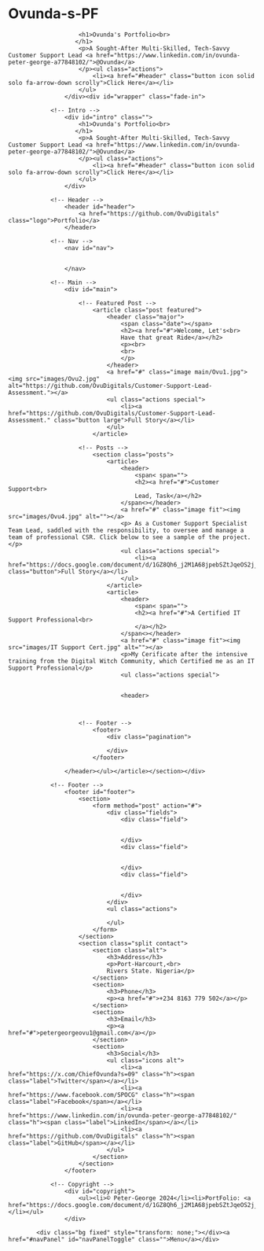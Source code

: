 # Ovunda-s-PF<div id="intro" class="">
						<h1>Ovunda's Portfolio<br>
				       </h1>
						<p>A Sought-After Multi-Skilled, Tech-Savvy Customer Support Lead <a href="https://www.linkedin.com/in/ovunda-peter-george-a77848102/">@Ovunda</a> 
						</p><ul class="actions">
							<li><a href="#header" class="button icon solid solo fa-arrow-down scrolly">Click Here</a></li>
						</ul>
					</div><div id="wrapper" class="fade-in">

				<!-- Intro -->
					<div id="intro" class="">
						<h1>Ovunda's Portfolio<br>
				       </h1>
						<p>A Sought-After Multi-Skilled, Tech-Savvy Customer Support Lead <a href="https://www.linkedin.com/in/ovunda-peter-george-a77848102/">@Ovunda</a> 
						</p><ul class="actions">
							<li><a href="#header" class="button icon solid solo fa-arrow-down scrolly">Click Here</a></li>
						</ul>
					</div>

				<!-- Header -->
					<header id="header">
						<a href="https://github.com/OvuDigitals" class="logo">Portfolio</a>
					</header>

				<!-- Nav -->
					<nav id="nav">
						
						
					</nav>

				<!-- Main -->
					<div id="main">

						<!-- Featured Post -->
							<article class="post featured">
								<header class="major">
									<span class="date"></span>
									<h2><a href="#">Welcome, Let's<br>
									Have that great Ride</a></h2>
									<p><br>
									<br>
									</p>
								</header>
								<a href="#" class="image main/Ovu1.jpg"><img src="images/Ovu2.jpg" alt="https://github.com/OvuDigitals/Customer-Support-Lead-Assessment."></a>
								<ul class="actions special">
									<li><a href="https://github.com/OvuDigitals/Customer-Support-Lead-Assessment." class="button large">Full Story</a></li>
								</ul>
							</article>

						<!-- Posts -->
							<section class="posts">
								<article>
									<header>
										<span< span="">
										<h2><a href="#">Customer Support<br>
										Lead, Task</a></h2>
									</span<></header>
									<a href="#" class="image fit"><img src="images/Ovu4.jpg" alt=""></a>
									<p> As a Customer Support Specialist Team Lead, saddled with the responsibility, to oversee and manage a team of professional CSR. Click below to see a sample of the project.</p>
									<ul class="actions special">
										<li><a href="https://docs.google.com/document/d/1GZ8Qh6_j2M1A68jpebSZtJqeOS2j_UmmrwFowWt7axU/edit" class="button">Full Story</a></li>
									</ul>
								</article>
								<article>
									<header>
										<span< span="">
										<h2><a href="#">A Certified IT Support Professional<br>
										</a></h2>
									</span<></header>
									<a href="#" class="image fit"><img src="images/IT Support Cert.jpg" alt=""></a>
									<p>My Cerificate after the intensive training from the Digital Witch Community, which Certified me as an IT Support Professional</p>
									<ul class="actions special">
										
									
									<header>
									
									

						<!-- Footer -->
							<footer>
								<div class="pagination">
									
								</div>
							</footer>

					</header></ul></article></section></div>

				<!-- Footer -->
					<footer id="footer">
						<section>
							<form method="post" action="#">
								<div class="fields">
									<div class="field">
										
										
									</div>
									<div class="field">
										
									
									</div>
									<div class="field">
										
										
									</div>
								</div>
								<ul class="actions">
									
								</ul>
							</form>
						</section>
						<section class="split contact">
							<section class="alt">
								<h3>Address</h3>
								<p>Port-Harcourt,<br>
								Rivers State. Nigeria</p>
							</section>
							<section>
								<h3>Phone</h3>
								<p><a href="#">+234 8163 779 502</a></p>
							</section>
							<section>
								<h3>Email</h3>
								<p><a href="#">petergeorgeovu1@gmail.com</a></p>
							</section>
							<section>
								<h3>Social</h3>
								<ul class="icons alt">
									<li><a href="https://x.com/ChiefOvunda?s=09" class="h"><span class="label">Twitter</span></a></li>
									<li><a href="https://www.facebook.com/SPOCG" class="h"><span class="label">Facebook</span></a></li>
									<li><a href="https://www.linkedin.com/in/ovunda-peter-george-a77848102/" class="h"><span class="label">LinkedIn</span></a></li>
									<li><a href="https://github.com/OvuDigitals" class="h"><span class="label">GitHub</span></a></li>
								</ul>
							</section>
						</section>
					</footer>

				<!-- Copyright -->
					<div id="copyright">
						<ul><li>© Peter-George 2024</li><li>PortFolio: <a href="https://docs.google.com/document/d/1GZ8Qh6_j2M1A68jpebSZtJqeOS2j_UmmrwFowWt7axU/edit">PG</a></li></ul>
					</div>

			<div class="bg fixed" style="transform: none;"></div><a href="#navPanel" id="navPanelToggle" class="">Menu</a></div>
